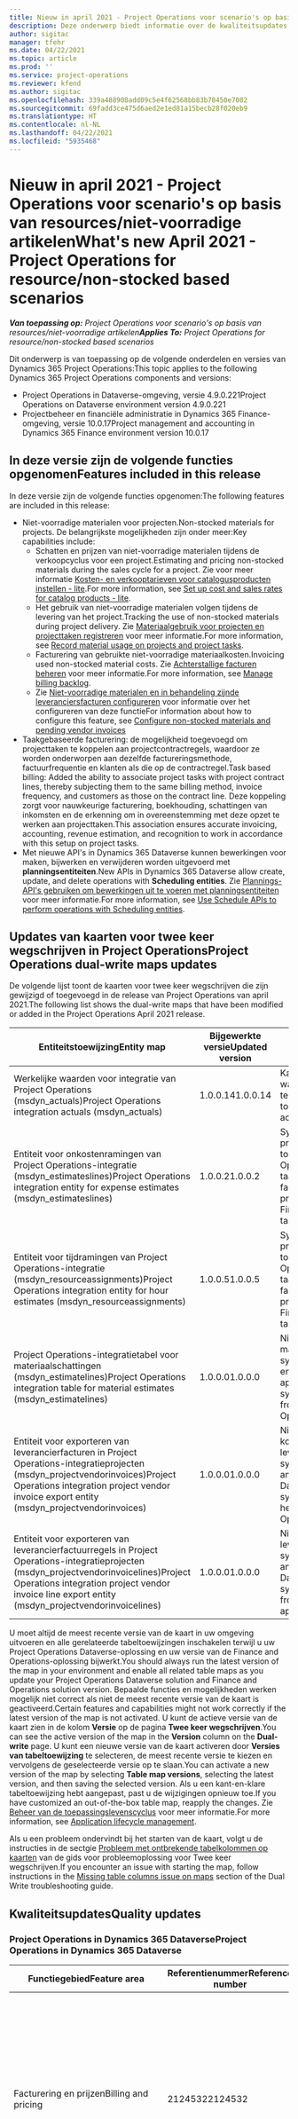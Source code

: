 ```yaml
---
title: Nieuw in april 2021 - Project Operations voor scenario's op basis van resources/niet-voorradige artikelen
description: Deze onderwerp biedt informatie over de kwaliteitsupdates die beschikbaar zijn in de april 2021-release van Project Operations voor scenario's op basis van resources/niet-voorradige artikelen.
author: sigitac
manager: tfehr
ms.date: 04/22/2021
ms.topic: article
ms.prod: ''
ms.service: project-operations
ms.reviewer: kfend
ms.author: sigitac
ms.openlocfilehash: 339a488908add09c5e4f62568bb83b78450e7082
ms.sourcegitcommit: 69fadd3ce475d6aed2e1ed81a15becb28f020eb9
ms.translationtype: HT
ms.contentlocale: nl-NL
ms.lasthandoff: 04/22/2021
ms.locfileid: "5935468"
---
```

# <a name="whats-new-april-2021---project-operations-for-resourcenon-stocked-based-scenarios"></a><span data-ttu-id="4e0a3-103">Nieuw in april 2021 - Project Operations voor scenario's op basis van resources/niet-voorradige artikelen</span><span class="sxs-lookup"><span data-stu-id="4e0a3-103">What's new April 2021 - Project Operations for resource/non-stocked based scenarios</span></span>

<span data-ttu-id="4e0a3-104">_**Van toepassing op:** Project Operations voor scenario's op basis van resources/niet-voorradige artikelen_</span><span class="sxs-lookup"><span data-stu-id="4e0a3-104">_**Applies To:** Project Operations for resource/non-stocked based scenarios_</span></span>

<span data-ttu-id="4e0a3-105">Dit onderwerp is van toepassing op de volgende onderdelen en versies van Dynamics 365 Project Operations:</span><span class="sxs-lookup"><span data-stu-id="4e0a3-105">This topic applies to the following Dynamics 365 Project Operations components and versions:</span></span>

- <span data-ttu-id="4e0a3-106">Project Operations in Dataverse-omgeving, versie 4.9.0.221</span><span class="sxs-lookup"><span data-stu-id="4e0a3-106">Project Operations on Dataverse environment version 4.9.0.221</span></span>
- <span data-ttu-id="4e0a3-107">Projectbeheer en financiële administratie in Dynamics 365 Finance-omgeving, versie 10.0.17</span><span class="sxs-lookup"><span data-stu-id="4e0a3-107">Project management and accounting in Dynamics 365 Finance environment version 10.0.17</span></span>

## <a name="features-included-in-this-release"></a><span data-ttu-id="4e0a3-108">In deze versie zijn de volgende functies opgenomen</span><span class="sxs-lookup"><span data-stu-id="4e0a3-108">Features included in this release</span></span>

<span data-ttu-id="4e0a3-109">In deze versie zijn de volgende functies opgenomen:</span><span class="sxs-lookup"><span data-stu-id="4e0a3-109">The following features are included in this release:</span></span>

- <span data-ttu-id="4e0a3-110">Niet-voorradige materialen voor projecten.</span><span class="sxs-lookup"><span data-stu-id="4e0a3-110">Non-stocked materials for projects.</span></span> <span data-ttu-id="4e0a3-111">De belangrijkste mogelijkheden zijn onder meer:</span><span class="sxs-lookup"><span data-stu-id="4e0a3-111">Key capabilities include:</span></span>
  - <span data-ttu-id="4e0a3-112">Schatten en prijzen van niet-voorradige materialen tijdens de verkoopcyclus voor een project.</span><span class="sxs-lookup"><span data-stu-id="4e0a3-112">Estimating and pricing non-stocked materials during the sales cycle for a project.</span></span> <span data-ttu-id="4e0a3-113">Zie voor meer informatie [Kosten- en verkooptarieven voor catalogusproducten instellen - lite](../pro/pricing-costing/set-up-cost-sales-rates-catalog-products.md).</span><span class="sxs-lookup"><span data-stu-id="4e0a3-113">For more information, see [Set up cost and sales rates for catalog products - lite](../pro/pricing-costing/set-up-cost-sales-rates-catalog-products.md).</span></span>
  - <span data-ttu-id="4e0a3-114">Het gebruik van niet-voorradige materialen volgen tijdens de levering van het project.</span><span class="sxs-lookup"><span data-stu-id="4e0a3-114">Tracking the use of non-stocked materials during project delivery.</span></span> <span data-ttu-id="4e0a3-115">Zie [Materiaalgebruik voor projecten en projecttaken registreren](../material/material-usage-log.md) voor meer informatie.</span><span class="sxs-lookup"><span data-stu-id="4e0a3-115">For more information, see [Record material usage on projects and project tasks](../material/material-usage-log.md).</span></span>
  - <span data-ttu-id="4e0a3-116">Facturering van gebruikte niet-voorradige materiaalkosten.</span><span class="sxs-lookup"><span data-stu-id="4e0a3-116">Invoicing used non-stocked material costs.</span></span> <span data-ttu-id="4e0a3-117">Zie [Achterstallige facturen beheren](../proforma-invoicing/manage-billing-backlog.md) voor meer informatie.</span><span class="sxs-lookup"><span data-stu-id="4e0a3-117">For more information, see [Manage billing backlog](../proforma-invoicing/manage-billing-backlog.md).</span></span>
  - <span data-ttu-id="4e0a3-118">Zie [Niet-voorradige materialen en in behandeling zijnde leveranciersfacturen configureren](../procurement/configure-materials-nonstocked.md) voor informatie over het configureren van deze functie</span><span class="sxs-lookup"><span data-stu-id="4e0a3-118">For information about how to configure this feature, see [Configure non-stocked materials and pending vendor invoices](../procurement/configure-materials-nonstocked.md)</span></span>
- <span data-ttu-id="4e0a3-119">Taakgebaseerde facturering: de mogelijkheid toegevoegd om projecttaken te koppelen aan projectcontractregels, waardoor ze worden onderworpen aan dezelfde factureringsmethode, factuurfrequentie en klanten als die op de contractregel.</span><span class="sxs-lookup"><span data-stu-id="4e0a3-119">Task based billing: Added the ability to associate project tasks with project contract lines, thereby subjecting them to the same billing method, invoice frequency, and customers as those on the contract line.</span></span> <span data-ttu-id="4e0a3-120">Deze koppeling zorgt voor nauwkeurige facturering, boekhouding, schattingen van inkomsten en de erkenning om in overeenstemming met deze opzet te werken aan projecttaken.</span><span class="sxs-lookup"><span data-stu-id="4e0a3-120">This association ensures accurate invoicing, accounting, revenue estimation, and recognition to work in accordance with this setup on project tasks.</span></span>
- <span data-ttu-id="4e0a3-121">Met nieuwe API's in Dynamics 365 Dataverse kunnen bewerkingen voor maken, bijwerken en verwijderen worden uitgevoerd met **planningsentiteiten**.</span><span class="sxs-lookup"><span data-stu-id="4e0a3-121">New APIs in Dynamics 365 Dataverse allow create, update, and delete operations with **Scheduling entities**.</span></span> <span data-ttu-id="4e0a3-122">Zie [Plannings-API's gebruiken om bewerkingen uit te voeren met planningsentiteiten](../project-management/schedule-api-preview.md) voor meer informatie.</span><span class="sxs-lookup"><span data-stu-id="4e0a3-122">For more information, see [Use Schedule APIs to perform operations with Scheduling entities](../project-management/schedule-api-preview.md).</span></span>

## <a name="project-operations-dual-write-maps-updates"></a><span data-ttu-id="4e0a3-123">Updates van kaarten voor twee keer wegschrijven in Project Operations</span><span class="sxs-lookup"><span data-stu-id="4e0a3-123">Project Operations dual-write maps updates</span></span>

<span data-ttu-id="4e0a3-124">De volgende lijst toont de kaarten voor twee keer wegschrijven die zijn gewijzigd of toegevoegd in de release van Project Operations van april 2021.</span><span class="sxs-lookup"><span data-stu-id="4e0a3-124">The following list shows the dual-write maps that have been modified or added in the Project Operations April 2021 release.</span></span>

| <span data-ttu-id="4e0a3-125">**Entiteitstoewijzing**</span><span class="sxs-lookup"><span data-stu-id="4e0a3-125">**Entity map**</span></span> | <span data-ttu-id="4e0a3-126">**Bijgewerkte versie**</span><span class="sxs-lookup"><span data-stu-id="4e0a3-126">**Updated version**</span></span> | <span data-ttu-id="4e0a3-127">**Opmerkingen**</span><span class="sxs-lookup"><span data-stu-id="4e0a3-127">**Comments**</span></span> |
| --- | --- | --- |
| <span data-ttu-id="4e0a3-128">Werkelijke waarden voor integratie van Project Operations (msdyn\_actuals)</span><span class="sxs-lookup"><span data-stu-id="4e0a3-128">Project Operations integration actuals (msdyn\_actuals)</span></span> | <span data-ttu-id="4e0a3-129">1.0.0.14</span><span class="sxs-lookup"><span data-stu-id="4e0a3-129">1.0.0.14</span></span> | <span data-ttu-id="4e0a3-130">Kaart aangepast om werkelijke waarden voor materiaalprojecten te synchroniseren.</span><span class="sxs-lookup"><span data-stu-id="4e0a3-130">Map modified to synchronize material project actuals.</span></span> |
| <span data-ttu-id="4e0a3-131">Entiteit voor onkostenramingen van Project Operations-integratie (msdyn\_estimateslines)</span><span class="sxs-lookup"><span data-stu-id="4e0a3-131">Project Operations integration entity for expense estimates (msdyn\_estimateslines)</span></span> | <span data-ttu-id="4e0a3-132">1.0.0.2</span><span class="sxs-lookup"><span data-stu-id="4e0a3-132">1.0.0.2</span></span> | <span data-ttu-id="4e0a3-133">Synchronisatie van projectcontractregels toegevoegd aan Finance and Operations-apps voor taakgebaseerde factureringsondersteuning.</span><span class="sxs-lookup"><span data-stu-id="4e0a3-133">Added project contract line sync to Finance and Operations apps for task-based billing support.</span></span> |
| <span data-ttu-id="4e0a3-134">Entiteit voor tijdramingen van Project Operations-integratie (msdyn\_resourceassignments)</span><span class="sxs-lookup"><span data-stu-id="4e0a3-134">Project Operations integration entity for hour estimates (msdyn\_resourceassignments)</span></span> | <span data-ttu-id="4e0a3-135">1.0.0.5</span><span class="sxs-lookup"><span data-stu-id="4e0a3-135">1.0.0.5</span></span> | <span data-ttu-id="4e0a3-136">Synchronisatie van projectcontractregels toegevoegd aan Finance and Operations-apps voor taakgebaseerde factureringsondersteuning.</span><span class="sxs-lookup"><span data-stu-id="4e0a3-136">Added project contract line sync to Finance and Operations apps for task-based billing support.</span></span> |
| <span data-ttu-id="4e0a3-137">Project Operations-integratietabel voor materiaalschattingen (msdyn\_estimatelines)</span><span class="sxs-lookup"><span data-stu-id="4e0a3-137">Project Operations integration table for material estimates (msdyn\_estimatelines)</span></span> | <span data-ttu-id="4e0a3-138">1.0.0.0</span><span class="sxs-lookup"><span data-stu-id="4e0a3-138">1.0.0.0</span></span> | <span data-ttu-id="4e0a3-139">Nieuwe tabeltoewijzing om materiaalschattingen te synchroniseren tussen Dataverse en Finance and Operations-apps.</span><span class="sxs-lookup"><span data-stu-id="4e0a3-139">New table map to synchronize material estimates from Dataverse to Finance and Operations apps.</span></span> |
| <span data-ttu-id="4e0a3-140">Entiteit voor exporteren van leverancierfacturen in Project Operations-integratieprojecten (msdyn\_projectvendorinvoices)</span><span class="sxs-lookup"><span data-stu-id="4e0a3-140">Project Operations integration project vendor invoice export entity (msdyn\_projectvendorinvoices)</span></span> | <span data-ttu-id="4e0a3-141">1.0.0.0</span><span class="sxs-lookup"><span data-stu-id="4e0a3-141">1.0.0.0</span></span> | <span data-ttu-id="4e0a3-142">Nieuwe tabeltoewijzing om kopteksten van leveranciersfacturen te synchroniseren tussen Finance and Operations-apps en Dataverse.</span><span class="sxs-lookup"><span data-stu-id="4e0a3-142">New table map to synchronize vendor invoice headers from Finance and Operations apps to Dataverse.</span></span> |
| <span data-ttu-id="4e0a3-143">Entiteit voor exporteren van leverancierfactuurregels in Project Operations-integratieprojecten (msdyn\_projectvendorinvoicelines)</span><span class="sxs-lookup"><span data-stu-id="4e0a3-143">Project Operations integration project vendor invoice line export entity (msdyn\_projectvendorinvoicelines)</span></span> | <span data-ttu-id="4e0a3-144">1.0.0.0</span><span class="sxs-lookup"><span data-stu-id="4e0a3-144">1.0.0.0</span></span> | <span data-ttu-id="4e0a3-145">Nieuwe tabeltoewijzing om leveranciersfactuurregels te synchroniseren tussen Finance and Operations-apps en Dataverse.</span><span class="sxs-lookup"><span data-stu-id="4e0a3-145">New table map to synchronize vendor invoice lines from Finance and Operations apps to Dataverse.</span></span> |

<span data-ttu-id="4e0a3-146">U moet altijd de meest recente versie van de kaart in uw omgeving uitvoeren en alle gerelateerde tabeltoewijzingen inschakelen terwijl u uw Project Operations Dataverse-oplossing en uw versie van de Finance and Operations-oplossing bijwerkt.</span><span class="sxs-lookup"><span data-stu-id="4e0a3-146">You should always run the latest version of the map in your environment and enable all related table maps as you update your Project Operations Dataverse solution and Finance and Operations solution version.</span></span> <span data-ttu-id="4e0a3-147">Bepaalde functies en mogelijkheden werken mogelijk niet correct als niet de meest recente versie van de kaart is geactiveerd.</span><span class="sxs-lookup"><span data-stu-id="4e0a3-147">Certain features and capabilities might not work correctly if the latest version of the map is not activated.</span></span> <span data-ttu-id="4e0a3-148">U kunt de actieve versie van de kaart zien in de kolom **Versie** op de pagina **Twee keer wegschrijven**.</span><span class="sxs-lookup"><span data-stu-id="4e0a3-148">You can see the active version of the map in the **Version** column on the **Dual-write** page.</span></span> <span data-ttu-id="4e0a3-149">U kunt een nieuwe versie van de kaart activeren door **Versies van tabeltoewijzing** te selecteren, de meest recente versie te kiezen en vervolgens de geselecteerde versie op te slaan.</span><span class="sxs-lookup"><span data-stu-id="4e0a3-149">You can activate a new version of the map by selecting **Table map versions**, selecting the latest version, and then saving the selected version.</span></span> <span data-ttu-id="4e0a3-150">Als u een kant-en-klare tabeltoewijzing hebt aangepast, past u de wijzigingen opnieuw toe.</span><span class="sxs-lookup"><span data-stu-id="4e0a3-150">If you have customized an out-of-the-box table map, reapply the changes.</span></span> <span data-ttu-id="4e0a3-151">Zie [Beheer van de toepassingslevenscyclus](/dynamics365/fin-ops-core/dev-itpro/data-entities/dual-write/app-lifecycle-management) voor meer informatie.</span><span class="sxs-lookup"><span data-stu-id="4e0a3-151">For more information, see [Application lifecycle management](/dynamics365/fin-ops-core/dev-itpro/data-entities/dual-write/app-lifecycle-management).</span></span>

<span data-ttu-id="4e0a3-152">Als u een probleem ondervindt bij het starten van de kaart, volgt u de instructies in de sectgie [Probleem met ontbrekende tabelkolommen op kaarten](/dynamics365/fin-ops-core/dev-itpro/data-entities/dual-write/dual-write-troubleshooting-finops-upgrades#missing-table-columns-issue-on-maps) van de gids voor probleemoplossing voor Twee keer wegschrijven.</span><span class="sxs-lookup"><span data-stu-id="4e0a3-152">If you encounter an issue with starting the map, follow instructions in the [Missing table columns issue on maps](/dynamics365/fin-ops-core/dev-itpro/data-entities/dual-write/dual-write-troubleshooting-finops-upgrades#missing-table-columns-issue-on-maps) section of the Dual Write troubleshooting guide.</span></span>

## <a name="quality-updates"></a><span data-ttu-id="4e0a3-153">Kwaliteitsupdates</span><span class="sxs-lookup"><span data-stu-id="4e0a3-153">Quality updates</span></span>

### <a name="project-operations-in-dynamics-365-dataverse"></a><span data-ttu-id="4e0a3-154">Project Operations in Dynamics 365 Dataverse</span><span class="sxs-lookup"><span data-stu-id="4e0a3-154">Project Operations in Dynamics 365 Dataverse</span></span>

| <span data-ttu-id="4e0a3-155">**Functiegebied**</span><span class="sxs-lookup"><span data-stu-id="4e0a3-155">**Feature area**</span></span> | <span data-ttu-id="4e0a3-156">**Referentienummer**</span><span class="sxs-lookup"><span data-stu-id="4e0a3-156">**Reference number**</span></span> | <span data-ttu-id="4e0a3-157">**Kwaliteitsupdate**</span><span class="sxs-lookup"><span data-stu-id="4e0a3-157">**Quality update**</span></span> |
| --- | --- | --- |
| <span data-ttu-id="4e0a3-158">Facturering en prijzen</span><span class="sxs-lookup"><span data-stu-id="4e0a3-158">Billing and pricing</span></span> | <span data-ttu-id="4e0a3-159">2124532</span><span class="sxs-lookup"><span data-stu-id="4e0a3-159">2124532</span></span> | <span data-ttu-id="4e0a3-160">De knop **Factuur corrigeren** wordt weergegeven in een pro-formafactuur wanneer het voorschotbedrag of het toegepaste voorschotbedrag op de originele factuur staat.</span><span class="sxs-lookup"><span data-stu-id="4e0a3-160">The **Correct Invoice** button is displayed on a proforma invoice when the retainer amount or applied retainer amount is present on the original invoice.</span></span> <span data-ttu-id="4e0a3-161">De knop wordt alleen weergegeven voor omgevingen met Finance-versie 10.0.19 of hoger.</span><span class="sxs-lookup"><span data-stu-id="4e0a3-161">The button is displayed only for environments with Finance version 10.0.19 or higher.</span></span> |
| <span data-ttu-id="4e0a3-162">Facturering en prijzen</span><span class="sxs-lookup"><span data-stu-id="4e0a3-162">Billing and pricing</span></span> | <span data-ttu-id="4e0a3-163">2224568</span><span class="sxs-lookup"><span data-stu-id="4e0a3-163">2224568</span></span> | <span data-ttu-id="4e0a3-164">Logica toegevoegd om aanpassingen mogelijk te maken waarbij de invoegtoepassing voor factuurbevestiging wordt aangeroepen.</span><span class="sxs-lookup"><span data-stu-id="4e0a3-164">Added logic to enable customizations that involve invoking the invoice confirmation plug-in.</span></span> |
| <span data-ttu-id="4e0a3-165">Facturering en prijzen</span><span class="sxs-lookup"><span data-stu-id="4e0a3-165">Billing and pricing</span></span> | <span data-ttu-id="4e0a3-166">2101098</span><span class="sxs-lookup"><span data-stu-id="4e0a3-166">2101098</span></span> | <span data-ttu-id="4e0a3-167">Verbeterde logica van standaardvelden naar pro-formafactuur: **Factuuradres**, **Naam voor factuur** en **Betalingsvoorwaarden** worden nu standaard uit het corresponderende klantrecord van het projectcontract gehaald.</span><span class="sxs-lookup"><span data-stu-id="4e0a3-167">Improved the logic of default fields to proforma invoice: **Bill-to Address**, **Bill to Name**, and **Payment Terms** now default from the corresponding project contract customer record.</span></span> |
| <span data-ttu-id="4e0a3-168">Facturering en prijzen</span><span class="sxs-lookup"><span data-stu-id="4e0a3-168">Billing and pricing</span></span> | <span data-ttu-id="4e0a3-169">2021413</span><span class="sxs-lookup"><span data-stu-id="4e0a3-169">2021413</span></span> | <span data-ttu-id="4e0a3-170">De velden **Werkelijke kosten** en **Verkoop** in de entiteit **Taak** zijn bijgewerkt om verkoopwaarden van niet-gefactureerde en gefactureerde uitgaven voor taken op te nemen.</span><span class="sxs-lookup"><span data-stu-id="4e0a3-170">Updated the **Actual Cost** and **Sales** fields on the **Task** entity to include sales values from unbilled and billed expenses on tasks.</span></span> |
| <span data-ttu-id="4e0a3-171">Facturering en prijzen</span><span class="sxs-lookup"><span data-stu-id="4e0a3-171">Billing and pricing</span></span> | <span data-ttu-id="4e0a3-172">2182110</span><span class="sxs-lookup"><span data-stu-id="4e0a3-172">2182110</span></span> | <span data-ttu-id="4e0a3-173">Bij het kopiëren van een projectcontract wordt de contractregel-id opnieuw gegenereerd in het doelprojectcontract om ervoor te zorgen dat het uniek is.</span><span class="sxs-lookup"><span data-stu-id="4e0a3-173">When copying a project contract, the contract line ID is regenerated in the destination project contract to ensure it's unique.</span></span> |
| <span data-ttu-id="4e0a3-174">Verkoopkansenbeheer</span><span class="sxs-lookup"><span data-stu-id="4e0a3-174">Opportunity Management</span></span> | <span data-ttu-id="4e0a3-175">2186741</span><span class="sxs-lookup"><span data-stu-id="4e0a3-175">2186741</span></span> | <span data-ttu-id="4e0a3-176">Validaties toegevoegd om ervoor te zorgen dat het veld **Oorsprong** en **Transactietype** niet kunnen worden bijgewerkt voor bestaande prijsopgaveregeldetails.</span><span class="sxs-lookup"><span data-stu-id="4e0a3-176">Added validations to ensure the **Origin** field and **Transaction Type** can't be updated on existing quote line details.</span></span> |
| <span data-ttu-id="4e0a3-177">Verkoopkansenbeheer</span><span class="sxs-lookup"><span data-stu-id="4e0a3-177">Opportunity Management</span></span> | <span data-ttu-id="4e0a3-178">2191353</span><span class="sxs-lookup"><span data-stu-id="4e0a3-178">2191353</span></span> | <span data-ttu-id="4e0a3-179">Mijlpalen mogen niet worden gemaakt op een contractregel voor tijd en materiaal.</span><span class="sxs-lookup"><span data-stu-id="4e0a3-179">Milestones must not be created on a time and material contract line.</span></span> |
| <span data-ttu-id="4e0a3-180">Verkoopkansenbeheer</span><span class="sxs-lookup"><span data-stu-id="4e0a3-180">Opportunity Management</span></span> | <span data-ttu-id="4e0a3-181">2216956</span><span class="sxs-lookup"><span data-stu-id="4e0a3-181">2216956</span></span> | <span data-ttu-id="4e0a3-182">Problemen met **Prijzen**​ zijn opgelost.</span><span class="sxs-lookup"><span data-stu-id="4e0a3-182">Fixed issues with **Update prices**.</span></span> |
| <span data-ttu-id="4e0a3-183">Planning en tracering</span><span class="sxs-lookup"><span data-stu-id="4e0a3-183">Planning and Tracking</span></span> | <span data-ttu-id="4e0a3-184">2182979</span><span class="sxs-lookup"><span data-stu-id="4e0a3-184">2182979</span></span> | <span data-ttu-id="4e0a3-185">De functie Project kopiëren is verbeterd om ervoor te zorgen dat de kostenschattingsregels worden gekopieerd uit het oorspronkelijke project.</span><span class="sxs-lookup"><span data-stu-id="4e0a3-185">Project copy function improved to ensure the expense estimate lines are copied from the original project.</span></span> |
| <span data-ttu-id="4e0a3-186">Planning en tracering</span><span class="sxs-lookup"><span data-stu-id="4e0a3-186">Planning and Tracking</span></span> | <span data-ttu-id="4e0a3-187">2184144</span><span class="sxs-lookup"><span data-stu-id="4e0a3-187">2184144</span></span> | <span data-ttu-id="4e0a3-188">De functie Project kopiëren is verbeterd om ervoor te zorgen dat de naam van de resourcepositie wordt gekopieerd uit het oorspronkelijke project.</span><span class="sxs-lookup"><span data-stu-id="4e0a3-188">Project copy function improved to ensure the resource position name is copied from the original project.</span></span> |
| <span data-ttu-id="4e0a3-189">Planning en tracering</span><span class="sxs-lookup"><span data-stu-id="4e0a3-189">Planning and Tracking</span></span> | <span data-ttu-id="4e0a3-190">2184799</span><span class="sxs-lookup"><span data-stu-id="4e0a3-190">2184799</span></span> | <span data-ttu-id="4e0a3-191">Project kopiëren: verscherpte controle om ervoor te zorgen dat de geschatte begindatum niet kan worden gewijzigd tijdens het kopiëren.</span><span class="sxs-lookup"><span data-stu-id="4e0a3-191">Project copy: Tightened control to ensure the estimated start date can't be changed while copying is in progress.</span></span> |
| <span data-ttu-id="4e0a3-192">Planning en tracering</span><span class="sxs-lookup"><span data-stu-id="4e0a3-192">Planning and Tracking</span></span> | <span data-ttu-id="4e0a3-193">2185134</span><span class="sxs-lookup"><span data-stu-id="4e0a3-193">2185134</span></span> | <span data-ttu-id="4e0a3-194">Project kopiëren: de geschatte begindatum van het doelproject wordt ingesteld op de datum van vandaag.</span><span class="sxs-lookup"><span data-stu-id="4e0a3-194">Project copy: Destination project estimated start date is set to today's date.</span></span> |
| <span data-ttu-id="4e0a3-195">Planning en tracering</span><span class="sxs-lookup"><span data-stu-id="4e0a3-195">Planning and Tracking</span></span> | <span data-ttu-id="4e0a3-196">2196373</span><span class="sxs-lookup"><span data-stu-id="4e0a3-196">2196373</span></span> | <span data-ttu-id="4e0a3-197">Project kopiëren: dat de records van de projectmanager en het teamlid worden niet gedupliceerd in het projectteam.</span><span class="sxs-lookup"><span data-stu-id="4e0a3-197">Project copy: Ensure the project manager and team member records aren't duplicated in the project team.</span></span> |
| <span data-ttu-id="4e0a3-198">Planning en tracering</span><span class="sxs-lookup"><span data-stu-id="4e0a3-198">Planning and Tracking</span></span> | <span data-ttu-id="4e0a3-199">2211833</span><span class="sxs-lookup"><span data-stu-id="4e0a3-199">2211833</span></span> | <span data-ttu-id="4e0a3-200">Project kopiëren: Resourcetoewijzingen worden gekopieerd van de bronprojecttaak naar het doelproject.</span><span class="sxs-lookup"><span data-stu-id="4e0a3-200">Project copy: Resource assignments are copied from the source project task to the destination project.</span></span> |
| <span data-ttu-id="4e0a3-201">Planning en tracering</span><span class="sxs-lookup"><span data-stu-id="4e0a3-201">Planning and Tracking</span></span> | <span data-ttu-id="4e0a3-202">2186541</span><span class="sxs-lookup"><span data-stu-id="4e0a3-202">2186541</span></span> | <span data-ttu-id="4e0a3-203">Problemen in het raster **Schattingen** bij het groeperen op resource zijn opgelost.</span><span class="sxs-lookup"><span data-stu-id="4e0a3-203">Fixed issues in the **Estimates** grid when grouping by resource.</span></span> |
| <span data-ttu-id="4e0a3-204">Planning en tracering</span><span class="sxs-lookup"><span data-stu-id="4e0a3-204">Planning and Tracking</span></span> | <span data-ttu-id="4e0a3-205">2166906</span><span class="sxs-lookup"><span data-stu-id="4e0a3-205">2166906</span></span> | <span data-ttu-id="4e0a3-206">De transactiecategorie van een taak moet worden gekopieerd naar de entiteit **Resourcetoewijzing**.</span><span class="sxs-lookup"><span data-stu-id="4e0a3-206">The transaction category from a task must be copied to the **Resource Assignment** entity.</span></span> |
| <span data-ttu-id="4e0a3-207">Resourcebeheer</span><span class="sxs-lookup"><span data-stu-id="4e0a3-207">Resource Management</span></span> | <span data-ttu-id="4e0a3-208">2125362</span><span class="sxs-lookup"><span data-stu-id="4e0a3-208">2125362</span></span> | <span data-ttu-id="4e0a3-209">Problemen met het maken van een algemeen teamlid met een op uren gebaseerde toewijzingsmethode zijn opgelost.</span><span class="sxs-lookup"><span data-stu-id="4e0a3-209">Fixed issues with creating a generic team member using an hours-based allocation method.</span></span> |
| <span data-ttu-id="4e0a3-210">Tijd en onkosten</span><span class="sxs-lookup"><span data-stu-id="4e0a3-210">Time and Expense</span></span> | <span data-ttu-id="4e0a3-211">2113603</span><span class="sxs-lookup"><span data-stu-id="4e0a3-211">2113603</span></span> | <span data-ttu-id="4e0a3-212">Oplossing voor het aanpassingsprobleem met het verwijderen van kenmerken van de pagina **Tijdinvoer**.</span><span class="sxs-lookup"><span data-stu-id="4e0a3-212">Fixed the customization-related issue with removing attributes from the **Time Entry** page.</span></span> <span data-ttu-id="4e0a3-213">Er wordt nu gecontroleerd of het kenmerk op de pagina bestaat voordat het met een script wordt geopend.</span><span class="sxs-lookup"><span data-stu-id="4e0a3-213">The system now checks if the attribute exists on the page before accessing them by using a script.</span></span> |
| <span data-ttu-id="4e0a3-214">Tijd en onkosten</span><span class="sxs-lookup"><span data-stu-id="4e0a3-214">Time and Expense</span></span> | <span data-ttu-id="4e0a3-215">2204377</span><span class="sxs-lookup"><span data-stu-id="4e0a3-215">2204377</span></span> | <span data-ttu-id="4e0a3-216">Gekopieerde urenstaten moeten automatisch worden weergegeven wanneer u **Week kopiëren** selecteert tijdens tijdinvoer.</span><span class="sxs-lookup"><span data-stu-id="4e0a3-216">Copied timesheets must show automatically when you select **Copy Week** during time entry.</span></span> |
| <span data-ttu-id="4e0a3-217">Tijd en onkosten</span><span class="sxs-lookup"><span data-stu-id="4e0a3-217">Time and Expense</span></span> | <span data-ttu-id="4e0a3-218">2209059</span><span class="sxs-lookup"><span data-stu-id="4e0a3-218">2209059</span></span> | <span data-ttu-id="4e0a3-219">Het veld **Status** kan worden bewerkt voor Dynamics 365 Field Service-tijdinvoer.</span><span class="sxs-lookup"><span data-stu-id="4e0a3-219">**Status** field can be edited for Dynamics 365 Field Service time entries.</span></span> |

### <a name="project-management-and-accounting-in-dynamics-365-finance"></a><span data-ttu-id="4e0a3-220">Projectbeheer en boekhouding in Dynamics 365 Finance</span><span class="sxs-lookup"><span data-stu-id="4e0a3-220">Project management and accounting in Dynamics 365 Finance</span></span>

| <span data-ttu-id="4e0a3-221">**Functiegebied**</span><span class="sxs-lookup"><span data-stu-id="4e0a3-221">**Feature area**</span></span> | <span data-ttu-id="4e0a3-222">**Referentienummer**</span><span class="sxs-lookup"><span data-stu-id="4e0a3-222">**Reference number**</span></span> | <span data-ttu-id="4e0a3-223">**Kwaliteitsupdate**</span><span class="sxs-lookup"><span data-stu-id="4e0a3-223">**Quality update**</span></span> |
| --- | --- | --- |
| <span data-ttu-id="4e0a3-224">Projectbeheer en boekhouding</span><span class="sxs-lookup"><span data-stu-id="4e0a3-224">Project management and accounting</span></span> | [<span data-ttu-id="4e0a3-225">491941</span><span class="sxs-lookup"><span data-stu-id="4e0a3-225">491941</span></span>](https://fix.lcs.dynamics.com/Issue/Details/?bugId=491941) | <span data-ttu-id="4e0a3-226">Schrapping van omgekeerde schatting werkt niet in de sectie **Periodiek**.</span><span class="sxs-lookup"><span data-stu-id="4e0a3-226">Reverse estimate elimination isn't working in the **Periodic** section.</span></span>  |
| <span data-ttu-id="4e0a3-227">Projectbeheer en boekhouding</span><span class="sxs-lookup"><span data-stu-id="4e0a3-227">Project management and accounting</span></span> | [<span data-ttu-id="4e0a3-228">509773</span><span class="sxs-lookup"><span data-stu-id="4e0a3-228">509773</span></span>](https://fix.lcs.dynamics.com/Issue/Details/?bugId=509773) | <span data-ttu-id="4e0a3-229">Met de functie **Boekhoudkundige aanpassing** ontstaat een probleem met grootboekrekeningen waarvoor **Handmatige invoer niet toestaan** is geselecteerd.</span><span class="sxs-lookup"><span data-stu-id="4e0a3-229">The **Accounting adjustment** feature creates an issue with ledger accounts that have **Do not allow manual entry** selected.</span></span> |
| <span data-ttu-id="4e0a3-230">Projectbeheer en boekhouding</span><span class="sxs-lookup"><span data-stu-id="4e0a3-230">Project management and accounting</span></span> | [<span data-ttu-id="4e0a3-231">510728</span><span class="sxs-lookup"><span data-stu-id="4e0a3-231">510728</span></span>](https://fix.lcs.dynamics.com/Issue/Details/?bugId=5109728) | <span data-ttu-id="4e0a3-232">Er is bedrijfslogica toegevoegd om correctiefacturen te verwerken, inclusief voorschotbedrag of toegepast voorschotbedrag.</span><span class="sxs-lookup"><span data-stu-id="4e0a3-232">Added business logic to process correction invoices including retainer amount or applied retainer amount.</span></span> |
| <span data-ttu-id="4e0a3-233">Projectbeheer en boekhouding</span><span class="sxs-lookup"><span data-stu-id="4e0a3-233">Project management and accounting</span></span> | [<span data-ttu-id="4e0a3-234">514364</span><span class="sxs-lookup"><span data-stu-id="4e0a3-234">514364</span></span>](https://fix.lcs.dynamics.com/Issue/Details/?bugId=514364) | <span data-ttu-id="4e0a3-235">Bij het boeken van OHW-verkoopwaarde bij intercompany-projectfacturering wordt een onverwachte rekening gekozen.</span><span class="sxs-lookup"><span data-stu-id="4e0a3-235">WIP-sales value posting in intercompany project invoicing picks an unexpected account.</span></span> |
| <span data-ttu-id="4e0a3-236">Projectbeheer en boekhouding</span><span class="sxs-lookup"><span data-stu-id="4e0a3-236">Project management and accounting</span></span> | [<span data-ttu-id="4e0a3-237">521807</span><span class="sxs-lookup"><span data-stu-id="4e0a3-237">521807</span></span>](https://fix.lcs.dynamics.com/Issue/Details/?bugId=521807) | <span data-ttu-id="4e0a3-238">Wanneer u in Project Operations met voorschotten werkt, veroorzaakt een wijziging van het standaardproject in een contract na facturering van de vooruitbetalingen problemen met inkomende inhoudingen.</span><span class="sxs-lookup"><span data-stu-id="4e0a3-238">When working with retainers in Project Operations, changing the default project on a contract after the prepayments are invoiced causes issues with incoming deductions.</span></span> |
| <span data-ttu-id="4e0a3-239">Projectbeheer en boekhouding</span><span class="sxs-lookup"><span data-stu-id="4e0a3-239">Project management and accounting</span></span> | [<span data-ttu-id="4e0a3-240">527319</span><span class="sxs-lookup"><span data-stu-id="4e0a3-240">527319</span></span>](https://fix.lcs.dynamics.com/Issue/Details/?bugId=527319) | <span data-ttu-id="4e0a3-241">In Project Operations moet na verwijdering van een project uit een contract zo nodig het standaardproject van het contract opnieuw worden ingesteld.</span><span class="sxs-lookup"><span data-stu-id="4e0a3-241">In Project Operations, removing a project from a contract should reset the default project of the contract, if needed.</span></span> |
| <span data-ttu-id="4e0a3-242">Projectbeheer en boekhouding</span><span class="sxs-lookup"><span data-stu-id="4e0a3-242">Project management and accounting</span></span> | [<span data-ttu-id="4e0a3-243">528212</span><span class="sxs-lookup"><span data-stu-id="4e0a3-243">528212</span></span>](https://fix.lcs.dynamics.com/Issue/Details/?bugId=528212) | <span data-ttu-id="4e0a3-244">In Project Operations worden de verkeerde onkostenregels weergegeven in de lijst **Regel toevoegen** op de intercompany-factuur.</span><span class="sxs-lookup"><span data-stu-id="4e0a3-244">In Project Operations, the wrong expense lines show in the **Add line** list on the intercompany invoice.</span></span> |
| <span data-ttu-id="4e0a3-245">Projectbeheer en boekhouding</span><span class="sxs-lookup"><span data-stu-id="4e0a3-245">Project management and accounting</span></span> | [<span data-ttu-id="4e0a3-246">543968</span><span class="sxs-lookup"><span data-stu-id="4e0a3-246">543968</span></span>](https://fix.lcs.dynamics.com/Issue/Details/?bugId=543968) | <span data-ttu-id="4e0a3-247">In Project Operations is de pagina **Inkoopovereenkomst** niet zichtbaar in Finance-rechtspersonen die zijn geïntegreerd met Project Operations.</span><span class="sxs-lookup"><span data-stu-id="4e0a3-247">In Project Operations, the **Purchase Agreement** page isn't visible in Finance legal entities that are integrated with Project Operations.</span></span> |
| <span data-ttu-id="4e0a3-248">Projectbeheer en boekhouding</span><span class="sxs-lookup"><span data-stu-id="4e0a3-248">Project management and accounting</span></span> | [<span data-ttu-id="4e0a3-249">545878</span><span class="sxs-lookup"><span data-stu-id="4e0a3-249">545878</span></span>](https://fix.lcs.dynamics.com/Issue/Details/?bugId=545878) | <span data-ttu-id="4e0a3-250">Vanwege een Dataverse-integratiefout kunt u een offerte niet converteren naar gewonnen in Project Operations.</span><span class="sxs-lookup"><span data-stu-id="4e0a3-250">Because of a Dataverse integration error, you can't convert a quote to won in Project Operations.</span></span> |
| <span data-ttu-id="4e0a3-251">Projectbeheer en boekhouding</span><span class="sxs-lookup"><span data-stu-id="4e0a3-251">Project management and accounting</span></span> | [<span data-ttu-id="4e0a3-252">547440</span><span class="sxs-lookup"><span data-stu-id="4e0a3-252">547440</span></span>](https://fix.lcs.dynamics.com/Issue/Details/?bugId=547440) | <span data-ttu-id="4e0a3-253">**ProjCDSprojectContractEntity** kan het factuuradres van de financieringsbron van een andere klant instellen.</span><span class="sxs-lookup"><span data-stu-id="4e0a3-253">**ProjCDSProjectContractEntity** can set the funding source invoice address from a different customer.</span></span>  |
| <span data-ttu-id="4e0a3-254">Projectbeheer en boekhouding</span><span class="sxs-lookup"><span data-stu-id="4e0a3-254">Project management and accounting</span></span> | [<span data-ttu-id="4e0a3-255">557376</span><span class="sxs-lookup"><span data-stu-id="4e0a3-255">557376</span></span>](https://fix.lcs.dynamics.com/Issue/Details/?bugId=557376) | <span data-ttu-id="4e0a3-256">In Project Operations worden geen dimensies geselecteerd wanneer u een boekingsfactuur voor een transactie maakt.</span><span class="sxs-lookup"><span data-stu-id="4e0a3-256">In Project Operations, no dimensions are selected when you create a posting invoice for a transaction.</span></span> |
| <span data-ttu-id="4e0a3-257">Reistijd en onkosten</span><span class="sxs-lookup"><span data-stu-id="4e0a3-257">ravel and Expense</span></span> | [<span data-ttu-id="4e0a3-258">441256</span><span class="sxs-lookup"><span data-stu-id="4e0a3-258">441256</span></span>](https://fix.lcs.dynamics.com/Issue/Details/?bugId=441256) | <span data-ttu-id="4e0a3-259">Het voorschotsaldo wordt niet bijgewerkt voor een onkostennota als het is goedgekeurd en regel voor regel is geboekt.</span><span class="sxs-lookup"><span data-stu-id="4e0a3-259">The cash advance balance isn't updated for an expense report if it's approved and posted line by line.</span></span> |
| <span data-ttu-id="4e0a3-260">Reizen en onkosten</span><span class="sxs-lookup"><span data-stu-id="4e0a3-260">Travel and Expense</span></span> | [<span data-ttu-id="4e0a3-261">482041</span><span class="sxs-lookup"><span data-stu-id="4e0a3-261">482041</span></span>](https://fix.lcs.dynamics.com/Issue/Details/?bugId=482041) | <span data-ttu-id="4e0a3-262">Belastingen voor gespecificeerde intercompany-onkostennota's worden niet correct berekend.</span><span class="sxs-lookup"><span data-stu-id="4e0a3-262">Taxes for itemized intercompany expense reports aren't calculated correctly.</span></span> |
| <span data-ttu-id="4e0a3-263">Reizen en onkosten</span><span class="sxs-lookup"><span data-stu-id="4e0a3-263">Travel and Expense</span></span> | [<span data-ttu-id="4e0a3-264">483469</span><span class="sxs-lookup"><span data-stu-id="4e0a3-264">483469</span></span>](https://fix.lcs.dynamics.com/Issue/Details/?bugId=483469) | <span data-ttu-id="4e0a3-265">Extra velden met betrekking tot projecten worden weergegeven op de opnieuw ontworpen pagina **Intercompany-onkostennota's**.</span><span class="sxs-lookup"><span data-stu-id="4e0a3-265">Additional fields related to projects are displayed on the reimagined **Intercompany expense reports** page.</span></span> |
| <span data-ttu-id="4e0a3-266">Reizen en onkosten</span><span class="sxs-lookup"><span data-stu-id="4e0a3-266">Travel and Expense</span></span> | [<span data-ttu-id="4e0a3-267">486592</span><span class="sxs-lookup"><span data-stu-id="4e0a3-267">486592</span></span>](https://fix.lcs.dynamics.com/Issue/Details/?bugId=486592) | <span data-ttu-id="4e0a3-268">Er verschijnt een onjuiste foutmelding op de kopteksten van onkostennota's.</span><span class="sxs-lookup"><span data-stu-id="4e0a3-268">An incorrect error message occurs on the header receipts of expense reports.</span></span> |
| <span data-ttu-id="4e0a3-269">Reizen en onkosten</span><span class="sxs-lookup"><span data-stu-id="4e0a3-269">Travel and Expense</span></span> | [<span data-ttu-id="4e0a3-270">487971</span><span class="sxs-lookup"><span data-stu-id="4e0a3-270">487971</span></span>](https://fix.lcs.dynamics.com/Issue/Details/?bugId=487971) | <span data-ttu-id="4e0a3-271">Een onkostennota wordt onjuist geboekt in een intercompany-scenario als de btw wordt geboekt naar de rechtspersoon van bestemming.</span><span class="sxs-lookup"><span data-stu-id="4e0a3-271">An expense report is incorrectly posted in an intercompany scenario if the sales tax is posted to the destination legal entity.</span></span> |
| <span data-ttu-id="4e0a3-272">Reizen en onkosten</span><span class="sxs-lookup"><span data-stu-id="4e0a3-272">Travel and Expense</span></span> | [<span data-ttu-id="4e0a3-273">505696</span><span class="sxs-lookup"><span data-stu-id="4e0a3-273">505696</span></span>](https://fix.lcs.dynamics.com/Issue/Details/?bugId=505696) | <span data-ttu-id="4e0a3-274">Indieningsdatums van nota's worden niet afgedrukt op goedgekeurde onkostennota's.</span><span class="sxs-lookup"><span data-stu-id="4e0a3-274">Report submission dates aren't printed on approved expense reports.</span></span> |
| <span data-ttu-id="4e0a3-275">Reizen en onkosten</span><span class="sxs-lookup"><span data-stu-id="4e0a3-275">Travel and Expense</span></span> | [<span data-ttu-id="4e0a3-276">508726</span><span class="sxs-lookup"><span data-stu-id="4e0a3-276">508726</span></span>](https://fix.lcs.dynamics.com/Issue/Details/?bugId=508726) | <span data-ttu-id="4e0a3-277">De velden **Datum goedgekeurd** en **Datum afgewezen** worden niet ingevuld nadat een uitgave is goedgekeurd.</span><span class="sxs-lookup"><span data-stu-id="4e0a3-277">The **Date Approved** and **Date Rejected** fields aren't populated after an expense is approved.</span></span> |
| <span data-ttu-id="4e0a3-278">Reizen en onkosten</span><span class="sxs-lookup"><span data-stu-id="4e0a3-278">Travel and Expense</span></span> | [<span data-ttu-id="4e0a3-279">509913</span><span class="sxs-lookup"><span data-stu-id="4e0a3-279">509913</span></span>](https://fix.lcs.dynamics.com/Issue/Details/?bugId=509913) | <span data-ttu-id="4e0a3-280">Een reisaanvraag die voor de ene werknemer is gemaakt, kan worden gebruikt voor de onkostennota van een andere werknemer.</span><span class="sxs-lookup"><span data-stu-id="4e0a3-280">A travel requisition created for one worker can be used for another worker's expense report.</span></span> |
| <span data-ttu-id="4e0a3-281">Reizen en onkosten</span><span class="sxs-lookup"><span data-stu-id="4e0a3-281">Travel and Expense</span></span> | [<span data-ttu-id="4e0a3-282">518186</span><span class="sxs-lookup"><span data-stu-id="4e0a3-282">518186</span></span>](https://fix.lcs.dynamics.com/Issue/Details/?bugId=518186) | <span data-ttu-id="4e0a3-283">Onkostencategorieën zijn vergrendeld bij het toevoegen van een nieuwe onkostenregel.</span><span class="sxs-lookup"><span data-stu-id="4e0a3-283">Expense categories are locked when adding a new expense line.</span></span> |
| <span data-ttu-id="4e0a3-284">Reizen en onkosten</span><span class="sxs-lookup"><span data-stu-id="4e0a3-284">Travel and Expense</span></span> | [<span data-ttu-id="4e0a3-285">520914</span><span class="sxs-lookup"><span data-stu-id="4e0a3-285">520914</span></span>](https://fix.lcs.dynamics.com/Issue/Details/?bugId=520914) | <span data-ttu-id="4e0a3-286">Het specificeren van al opgesplitste onkostennotaregels resulteert in een onvolledige boeking van het boekstuk Leveranciers\Grootboek en verstoort de werking van Accounting Source Explorer omdat **TRVEXPTRANS.SOURCEDOCUMENTLINE** wordt gedupliceerd.</span><span class="sxs-lookup"><span data-stu-id="4e0a3-286">Itemizing an already split expense report lines results in an incomplete posting of the Accounts Payable\General Ledger voucher and breaks the Accounting Source Explorer because **TRVEXPTRANS.SOURCEDOCUMENTLINE** is duplicated.</span></span> |
| <span data-ttu-id="4e0a3-287">Reizen en onkosten</span><span class="sxs-lookup"><span data-stu-id="4e0a3-287">Travel and Expense</span></span> | [<span data-ttu-id="4e0a3-288">521943</span><span class="sxs-lookup"><span data-stu-id="4e0a3-288">521943</span></span>](https://fix.lcs.dynamics.com/Issue/Details/?bugId=521943) | <span data-ttu-id="4e0a3-289">Het beleid voor reisaanvragen werkt niet zoals verwacht.</span><span class="sxs-lookup"><span data-stu-id="4e0a3-289">The travel requisition policy isn't working as expected.</span></span> |
| <span data-ttu-id="4e0a3-290">Reizen en onkosten</span><span class="sxs-lookup"><span data-stu-id="4e0a3-290">Travel and Expense</span></span> | [<span data-ttu-id="4e0a3-291">522567</span><span class="sxs-lookup"><span data-stu-id="4e0a3-291">522567</span></span>](https://fix.lcs.dynamics.com/Issue/Details/?bugId=522567) | <span data-ttu-id="4e0a3-292">De naam van de leveranciersrekening wordt niet weergegeven op geboekte projecttransacties voor onkostennota's.</span><span class="sxs-lookup"><span data-stu-id="4e0a3-292">The vendor account name isn't showing on posted project transactions for expense reports.</span></span> |
| <span data-ttu-id="4e0a3-293">Reizen en onkosten</span><span class="sxs-lookup"><span data-stu-id="4e0a3-293">Travel and Expense</span></span> | [<span data-ttu-id="4e0a3-294">525106</span><span class="sxs-lookup"><span data-stu-id="4e0a3-294">525106</span></span>](https://fix.lcs.dynamics.com/Issue/Details/?bugId=525106) | <span data-ttu-id="4e0a3-295">In Project Operations kunt u geen tijd goedkeuren met een taak voor een intercompany-project.</span><span class="sxs-lookup"><span data-stu-id="4e0a3-295">In Project Operations, you can't approve time with a task for an intercompany project.</span></span> |
| <span data-ttu-id="4e0a3-296">Reizen en onkosten</span><span class="sxs-lookup"><span data-stu-id="4e0a3-296">Travel and Expense</span></span> | [<span data-ttu-id="4e0a3-297">526336</span><span class="sxs-lookup"><span data-stu-id="4e0a3-297">526336</span></span>](https://fix.lcs.dynamics.com/Issue/Details/?bugId=526336) | <span data-ttu-id="4e0a3-298">De categorie voor het retourneren van contante voorschotten werkt de saldi van contante voorschotten niet bij wanneer deze worden geboekt.</span><span class="sxs-lookup"><span data-stu-id="4e0a3-298">The cash advance return category isn't updating cash advance balances when posted.</span></span> |
| <span data-ttu-id="4e0a3-299">Reizen en onkosten</span><span class="sxs-lookup"><span data-stu-id="4e0a3-299">Travel and Expense</span></span> | [<span data-ttu-id="4e0a3-300">527218</span><span class="sxs-lookup"><span data-stu-id="4e0a3-300">527218</span></span>](https://fix.lcs.dynamics.com/Issue/Details/?bugId=527218) | <span data-ttu-id="4e0a3-301">De verkoopprijs wordt onjuist berekend op onkostennota's die zijn gemaakt in een vreemde valuta met geïmporteerde creditcardtransacties en die aan een project zijn gekoppeld.</span><span class="sxs-lookup"><span data-stu-id="4e0a3-301">The sales price is calculated incorrectly on expense reports that were created in a foreign currency using imported credit card transactions and are associated with a project.</span></span> |
| <span data-ttu-id="4e0a3-302">Reizen en onkosten</span><span class="sxs-lookup"><span data-stu-id="4e0a3-302">Travel and Expense</span></span> | [<span data-ttu-id="4e0a3-303">542927</span><span class="sxs-lookup"><span data-stu-id="4e0a3-303">542927</span></span>](https://fix.lcs.dynamics.com/Issue/Details/?bugId=542927) | <span data-ttu-id="4e0a3-304">De gegevensentiteit **TrvRequisitionLine** en de bijbehorende unieke index zijn teruggedraaid.</span><span class="sxs-lookup"><span data-stu-id="4e0a3-304">Rolled back the **TrvRequisitionLine** data entity and the associated unique index.</span></span> |
| <span data-ttu-id="4e0a3-305">Reizen en onkosten</span><span class="sxs-lookup"><span data-stu-id="4e0a3-305">Travel and Expense</span></span> | [<span data-ttu-id="4e0a3-306">543239</span><span class="sxs-lookup"><span data-stu-id="4e0a3-306">543239</span></span>](https://fix.lcs.dynamics.com/Issue/Details/?bugId=543239) | <span data-ttu-id="4e0a3-307">Er is instrumentatie toegevoegd aan de generatie van **SOURCEDOCUMENTLINE**.</span><span class="sxs-lookup"><span data-stu-id="4e0a3-307">Added instrumentation to the **SOURCEDOCUMENTLINE** generation.</span></span> |
| <span data-ttu-id="4e0a3-308">Reizen en onkosten</span><span class="sxs-lookup"><span data-stu-id="4e0a3-308">Travel and Expense</span></span> | [<span data-ttu-id="4e0a3-309">544323</span><span class="sxs-lookup"><span data-stu-id="4e0a3-309">544323</span></span>](https://fix.lcs.dynamics.com/Issue/Details/?bugId=544323) | <span data-ttu-id="4e0a3-310">Het onjuiste subgrootboekjournaal wordt weergegeven in een intercompany-scenario als btw wordt geboekt naar de rechtspersoon van bestemming.</span><span class="sxs-lookup"><span data-stu-id="4e0a3-310">The wrong subledger journal is shown in an intercompany scenario if sales tax is posted to the destination legal entity.</span></span> |
| <span data-ttu-id="4e0a3-311">Reizen en onkosten</span><span class="sxs-lookup"><span data-stu-id="4e0a3-311">Travel and Expense</span></span> | [<span data-ttu-id="4e0a3-312">546877</span><span class="sxs-lookup"><span data-stu-id="4e0a3-312">546877</span></span>](https://fix.lcs.dynamics.com/Issue/Details/?bugId=546877) | <span data-ttu-id="4e0a3-313">In Project Operations worden onkostenschattingen niet verwijderd uit Finance wanneer ze worden verwijderd uit Dataverse​.</span><span class="sxs-lookup"><span data-stu-id="4e0a3-313">In Project Operations, expense estimates aren't deleted from Finance when they are deleted from Dataverse.</span></span> |
| <span data-ttu-id="4e0a3-314">Reizen en onkosten</span><span class="sxs-lookup"><span data-stu-id="4e0a3-314">Travel and Expense</span></span> | [<span data-ttu-id="4e0a3-315">550575</span><span class="sxs-lookup"><span data-stu-id="4e0a3-315">550575</span></span>](https://fix.lcs.dynamics.com/Issue/Details/?bugId=550575) | <span data-ttu-id="4e0a3-316">Als een onkostencategorie een niet-projectcategorie is, worden de financiële dimensies die zijn geselecteerd op de pagina **Onkosten** niet naar de onkostennota gekopieerd.</span><span class="sxs-lookup"><span data-stu-id="4e0a3-316">When an expense category is a non-project category, the financial dimensions selected on the **Expense** page aren't copied to the expense report.</span></span> |
